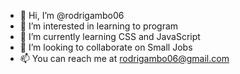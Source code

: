 - 👋 Hi, I’m @rodrigambo06
- 👀 I’m interested in learning to program
- 🌱 I’m currently learning CSS and JavaScript
- 💞️ I’m looking to collaborate on Small Jobs
- 📫 You can reach me at rodrigambo06@gmail.com

<!---
rodrigambo06/rodrigambo06 is a ✨ special ✨ repository because its `README.md` (this file) appears on your GitHub profile.
You can click the Preview link to take a look at your changes.
--->
